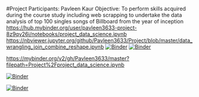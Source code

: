 #Project
Participants: Pavleen Kaur
Objective: To perform skills acquired during the course study including web scrapping to undertake the data analysis of top 100 singles songs of Billboard from the year of inception
https://hub.mybinder.org/user/pavleen3633-project-8z9qv26i/notebooks/project_data_science.ipynb
https://nbviewer.jupyter.org/github/Pavleen3633/Project/blob/master/data_wrangling_join_combine_reshape.ipynb
[![Binder](https://mybinder.org/badge_logo.svg)](https://hub.mybinder.org/user/pavleen3633-project-8z9qv26i/notebooks/project_data_science.ipynb)
[![Binder](https://mybinder.org/badge_logo.svg)](https://mybinder.org/v2/gh/Pavleen3633/Project/master?filepath=cs109a_hw1_solutions%20%283%29-Copy1.ipynb)

https://mybinder.org/v2/gh/Pavleen3633/master?filepath=Project%2Fproject_data_science.ipynb

[![Binder](https://mybinder.org/badge_logo.svg)](https://mybinder.org/v2/gh/Pavleen3633/master?filepath=Project%2Fproject_data_science.ipynb)




[![Binder](https://mybinder.org/badge_logo.svg)](https://hub.mybinder.org/user/pavleen3633-project-yrowjqhd/notebooks/data_science_final.ipynb#Ranking-Artists/Bands-through-analysis-of-yearly-Top-100-Songs-using-Wikipedia-web-scrapping-from-years-1970-to-2018)
